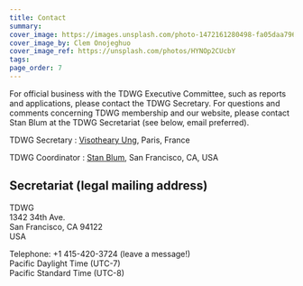 ```yaml
---
title: Contact
summary: 
cover_image: https://images.unsplash.com/photo-1472161280498-fa05daa7967b
cover_image_by: Clem Onojeghuo
cover_image_ref: https://unsplash.com/photos/HYNOp2CUcbY
tags: 
page_order: 7
---
```


For official business with the TDWG Executive Committee, such as reports and applications, please contact the TDWG Secretary. For questions and comments concerning TDWG membership and our website, please contact Stan Blum at the TDWG Secretariat (see below, email preferred).

TDWG Secretary
: [Visotheary Ung](mailto:secretary@tdwg.org), Paris, France

TDWG Coordinator
: [Stan Blum](mailto:secretariat@tdwg.org), San Francisco, CA, USA

## Secretariat (legal mailing address)

TDWG  
1342 34th Ave.  
San Francisco, CA 94122  
USA

Telephone: +1 415-420-3724 (leave a message!)  
Pacific Daylight Time (UTC-7)  
Pacific Standard Time (UTC-8)
